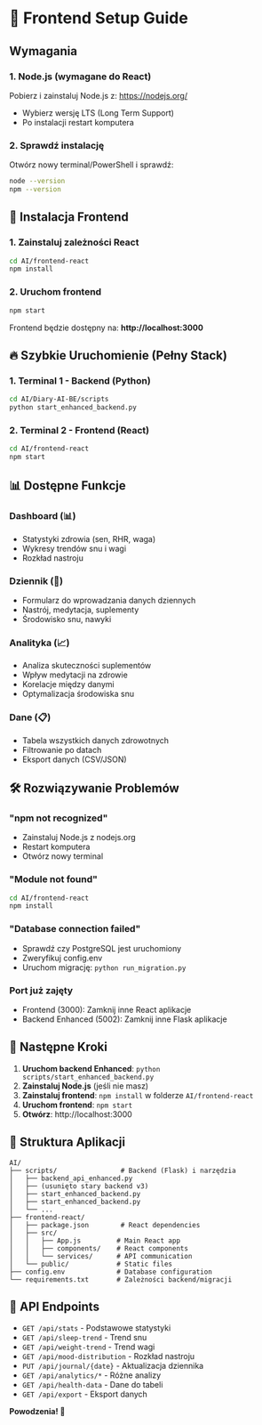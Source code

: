 # 🚀 Frontend Setup Guide

## Wymagania

### 1. Node.js (wymagane do React)
Pobierz i zainstaluj Node.js z: https://nodejs.org/
- Wybierz wersję LTS (Long Term Support)
- Po instalacji restart komputera

### 2. Sprawdź instalację
Otwórz nowy terminal/PowerShell i sprawdź:
```bash
node --version
npm --version
```

## 🔧 Instalacja Frontend

### 1. Zainstaluj zależności React
```bash
cd AI/frontend-react
npm install
```

### 2. Uruchom frontend
```bash
npm start
```

Frontend będzie dostępny na: **http://localhost:3000**

## 🔥 Szybkie Uruchomienie (Pełny Stack)

### 1. Terminal 1 - Backend (Python)
```bash
cd AI/Diary-AI-BE/scripts
python start_enhanced_backend.py
```

### 2. Terminal 2 - Frontend (React)
```bash
cd AI/frontend-react
npm start
```

## 📊 Dostępne Funkcje

### Dashboard (📊)
- Statystyki zdrowia (sen, RHR, waga)
- Wykresy trendów snu i wagi
- Rozkład nastroju

### Dziennik (📝)
- Formularz do wprowadzania danych dziennych
- Nastrój, medytacja, suplementy
- Środowisko snu, nawyki

### Analityka (📈)
- Analiza skuteczności suplementów
- Wpływ medytacji na zdrowie
- Korelacje między danymi
- Optymalizacja środowiska snu

### Dane (📋)
- Tabela wszystkich danych zdrowotnych
- Filtrowanie po datach
- Eksport danych (CSV/JSON)

## 🛠️ Rozwiązywanie Problemów

### "npm not recognized"
- Zainstaluj Node.js z nodejs.org
- Restart komputera
- Otwórz nowy terminal

### "Module not found"
```bash
cd AI/frontend-react
npm install
```

### "Database connection failed"
- Sprawdź czy PostgreSQL jest uruchomiony
- Zweryfikuj config.env
- Uruchom migrację: `python run_migration.py`

### Port już zajęty
- Frontend (3000): Zamknij inne React aplikacje
- Backend Enhanced (5002): Zamknij inne Flask aplikacje

## 🎯 Następne Kroki

1. **Uruchom backend Enhanced**: `python scripts/start_enhanced_backend.py`
2. **Zainstaluj Node.js** (jeśli nie masz)
3. **Zainstaluj frontend**: `npm install` w folderze `AI/frontend-react`
4. **Uruchom frontend**: `npm start`
5. **Otwórz**: http://localhost:3000

## 📱 Struktura Aplikacji

```
AI/
├── scripts/                # Backend (Flask) i narzędzia
│   ├── backend_api_enhanced.py
│   ├── (usunięto stary backend v3)
│   ├── start_enhanced_backend.py
│   ├── start_enhanced_backend.py
│   └── ...
├── frontend-react/
│   ├── package.json        # React dependencies
│   ├── src/
│   │   ├── App.js         # Main React app
│   │   ├── components/    # React components
│   │   └── services/      # API communication
│   └── public/            # Static files
├── config.env             # Database configuration
└── requirements.txt       # Zależności backend/migracji
```

## 🔗 API Endpoints

- `GET /api/stats` - Podstawowe statystyki
- `GET /api/sleep-trend` - Trend snu
- `GET /api/weight-trend` - Trend wagi
- `GET /api/mood-distribution` - Rozkład nastroju
- `PUT /api/journal/{date}` - Aktualizacja dziennika
- `GET /api/analytics/*` - Różne analizy
- `GET /api/health-data` - Dane do tabeli
- `GET /api/export` - Eksport danych

**Powodzenia! 🎉**